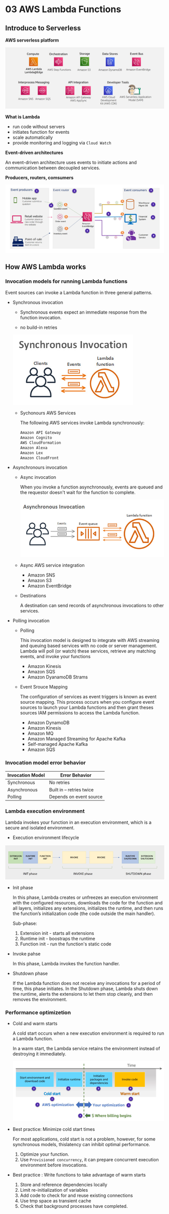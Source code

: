 # 03 AWS Lambda Functions

## Introduce to Serverless

**AWS serverless platform**

![AWS serverless platform](image-18.png)

**What is Lambda**

- run code without servers
- initiates function for events
- scale automatically
- provide monitoring and logging via `Cloud Watch`

**Event-driven architectures**

An event-driven architecture uses events to initiate actions and communication between decoupled services.

**Producers, routers, comsumers**

![prc](image-19.png)

## How AWS Lambda works

### Invocation models for running Lambda functions

Event sources can invoke a Lambda function in three general patterns.

- Synchronous invocation

  - Synchronous events expect an immediate response from the function invocation.

  - no build-in retries

  ![Synchonous](image-20.png)

  - Sychonours AWS Services

    The following AWS services invoke Lambda synchronously:

        Amazon API Gateway
        Amazon Cognito
        AWS CloudFormation
        Amazon Alexa
        Amazon Lex
        Amazon CloudFront

- Asynchronours invocation

  - Async invocation

    When you invoke a function asynchronously, events are queued and the requestor doesn't wait for the function to complete.

    ![Async invocation](image-21.png)

  - Async AWS service integration

    - Amazon SNS
    - Amazon S3
    - Amazon EventBridge

  - Destinations

    A destination can send records of asynchronous invocations to other services.

- Polling invocation

  - Polling

    This invocation model is designed to integrate with AWS streaming and queuing based services with no code or server management. Lambda will poll (or watch) these services, retrieve any matching events, and invoke your functions

    - Amazon Kinesis
    - Amazon SQS
    - Amazon DyanamoDB Strams

  - Event Srouce Mapping

    The configuration of services as event triggers is known as event source mapping. This process occurs when you configure event sources to launch your Lambda functions and then grant theses sources IAM permissions to access the Lambda function.

    - Amazon DynamoDB
    - Amazon Kinesis
    - Amazon MQ
    - Amazon Managed Streaming for Apache Kafka
    - Self-managed Apache Kafka
    - Amazon SQS

### Invocation model error behavior

| Invocation Model | Error Behavior           |
| ---------------- | ------------------------ |
| Synchronous      | No retries               |
| Asynchronous     | Built in – retries twice |
| Polling          | Depends on event source  |

### Lambda execution environment

Lambda invokes your function in an execution environment, which is a secure and isolated environment.

- Execution environment lifecycle

![lifecycle](image-22.png)

- Init phase

  In this phase, Lambda creates or unfreezes an execution environment with the configured resources, downloads the code for the function and all layers, initializes any extensions, initializes the runtime, and then runs the function’s initialization code (the code outside the main handler).

  Sub-phase:

  1. Extension init - starts all extensions
  2. Runtime init - boostraps the runtime
  3. Function init - run the function's static code

- Invoke pahse

  In this phase, Lambda invokes the function handler.

- Shutdown phase

  If the Lambda function does not receive any invocations for a period of time, this phase initiates. In the Shutdown phase, Lambda shuts down the runtime, alerts the extensions to let them stop cleanly, and then removes the environment.

### Performance optimizetion

- Cold and warm starts

  A cold start occurs when a new execution environment is required to run a Lambda function.

  In a warm start, the Lambda service retains the environment instead of destroying it immediately.

  ![Cold and Warm start](image-23.png)

- Best practice: Minimize cold start times

  For most applications, cold start is not a problem, however, for some synchronous models, thislatency can inhibit optimal performance.

  1. Optimize your function.
  2. Use `Provisioned concurrency`, it can prepare concurrent execution environment before invocations.

- Best practice : Write functions to take advantage of warm starts

  1. Store and reference dependencies locally
  2. Limit re-initialization of variables
  3. Add code to check for and reuse existing connections
  4. Use tmp space as transient cache
  5. Check that background processes have completed.
